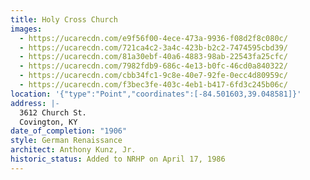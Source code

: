 ```yaml
---
title: Holy Cross Church
images:
  - https://ucarecdn.com/e9f56f00-4ece-473a-9936-f08d2f8c080c/
  - https://ucarecdn.com/721ca4c2-3a4c-423b-b2c2-7474595cbd39/
  - https://ucarecdn.com/81a30ebf-40a6-4883-98ab-22543fa25cfc/
  - https://ucarecdn.com/7982fdb9-686c-4e13-b0fc-46cd0a840322/
  - https://ucarecdn.com/cbb34fc1-9c8e-40e7-92fe-0ecc4d80959c/
  - https://ucarecdn.com/f3bec3fe-403c-4eb1-b417-6fd3c245b06c/
location: '{"type":"Point","coordinates":[-84.501603,39.048581]}'
address: |-
  3612 Church St.
  Covington, KY
date_of_completion: "1906"
style: German Renaissance
architect: Anthony Kunz, Jr.
historic_status: Added to NRHP on April 17, 1986
---
```

